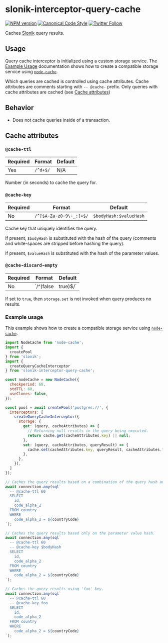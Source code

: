 # slonik-interceptor-query-cache

[![NPM version](http://img.shields.io/npm/v/slonik-interceptor-query-cache.svg?style=flat-square)](https://www.npmjs.org/package/slonik-interceptor-query-cache)
[![Canonical Code Style](https://img.shields.io/badge/code%20style-canonical-blue.svg?style=flat-square)](https://github.com/gajus/canonical)
[![Twitter Follow](https://img.shields.io/twitter/follow/kuizinas.svg?style=social&label=Follow)](https://twitter.com/kuizinas)

Caches [Slonik](https://github.com/gajus/slonik) query results.

## Usage

Query cache interceptor is initialized using a custom storage service. The [Example Usage](#example-usage) documentation shows how to create a compatible storage service using [`node-cache`](https://www.npmjs.com/package/node-cache).

Which queries are cached is controlled using cache attributes. Cache attributes are comments starting with `-- @cache-` prefix. Only queries with cache attributes are cached (see [Cache attributes](#cache-attributes))

## Behavior

* Does not cache queries inside of a transaction.

## Cache attributes

### `@cache-ttl`

|Required|Format|Default|
|---|---|---|
|Yes|`/^d+$/`|N/A|

Number (in seconds) to cache the query for.

### `@cache-key`

|Required|Format|Default|
|---|---|---|
|No|`/^[$A-Za-z0-9\-_:]+$/`|`$bodyHash:$valueHash`|

Cache key that uniquely identifies the query.

If present, `$bodyHash` is substituted with the hash of the query (comments and white-spaces are stripped before hashing the query).

If present, `$valueHash` is substituted with the hash of the parameter values.

### `@cache-discard-empty`

|Required|Format|Default|
|---|---|---|
|No|`/^(false|true)$/`|`false`|

If set to `true`, then `storage.set` is not invoked when query produces no results.

### Example usage

This example shows how to create a compatible storage service using [`node-cache`](https://www.npmjs.com/package/node-cache).

```js
import NodeCache from 'node-cache';
import {
  createPool
} from 'slonik';
import {
  createQueryCacheInterceptor
} from 'slonik-interceptor-query-cache';

const nodeCache = new NodeCache({
  checkperiod: 60,
  stdTTL: 60,
  useClones: false,
});

const pool = await createPool('postgres://', {
  interceptors: [
    createQueryCacheInterceptor({
      storage: {
        get: (query, cacheAttributes) => {
          // Returning null results in the query being executed.
          return cache.get(cacheAttributes.key) || null;
        },
        set: (query, cacheAttributes, queryResult) => {
          cache.set(cacheAttributes.key, queryResult, cacheAttributes.ttl);
        },
      },
    }),
  ]
});

// Caches the query results based on a combination of the query hash and the parameter value hash.
await connection.any(sql`
  -- @cache-ttl 60
  SELECT
    id,
    code_alpha_2
  FROM country
  WHERE
    code_alpha_2 = ${countryCode}
`);

// Caches the query results based only on the parameter value hash.
await connection.any(sql`
  -- @cache-ttl 60
  -- @cache-key $bodyHash
  SELECT
    id,
    code_alpha_2
  FROM country
  WHERE
    code_alpha_2 = ${countryCode}
`);

// Caches the query results using 'foo' key.
await connection.any(sql`
  -- @cache-ttl 60
  -- @cache-key foo
  SELECT
    id,
    code_alpha_2
  FROM country
  WHERE
    code_alpha_2 = ${countryCode}
`);
```